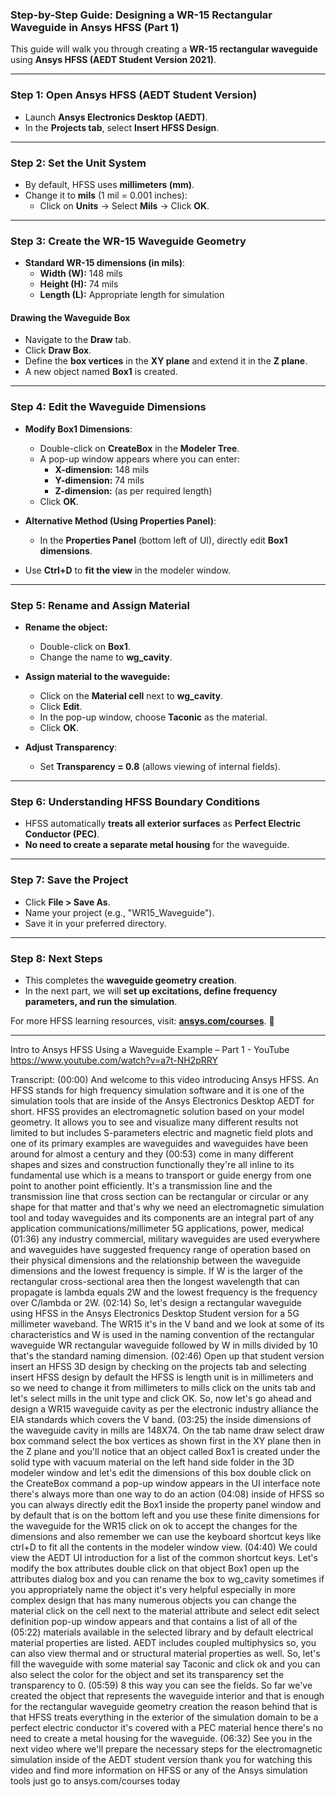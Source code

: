 ### **Step-by-Step Guide: Designing a WR-15 Rectangular Waveguide in Ansys HFSS (Part 1)**  

This guide will walk you through creating a **WR-15 rectangular waveguide** using **Ansys HFSS (AEDT Student Version 2021)**.

---

### **Step 1: Open Ansys HFSS (AEDT Student Version)**
- Launch **Ansys Electronics Desktop (AEDT)**.
- In the **Projects tab**, select **Insert HFSS Design**.

---

### **Step 2: Set the Unit System**
- By default, HFSS uses **millimeters (mm)**.
- Change it to **mils** (1 mil = 0.001 inches):
  - Click on **Units** → Select **Mils** → Click **OK**.

---

### **Step 3: Create the WR-15 Waveguide Geometry**
- **Standard WR-15 dimensions (in mils)**:
  - **Width (W):** 148 mils  
  - **Height (H):** 74 mils  
  - **Length (L):** Appropriate length for simulation  

#### **Drawing the Waveguide Box**
- Navigate to the **Draw** tab.
- Click **Draw Box**.
- Define the **box vertices** in the **XY plane** and extend it in the **Z plane**.
- A new object named **Box1** is created.

---

### **Step 4: Edit the Waveguide Dimensions**
- **Modify Box1 Dimensions**:
  - Double-click on **CreateBox** in the **Modeler Tree**.
  - A pop-up window appears where you can enter:
    - **X-dimension:** 148 mils
    - **Y-dimension:** 74 mils
    - **Z-dimension:** (as per required length)
  - Click **OK**.

- **Alternative Method (Using Properties Panel)**:
  - In the **Properties Panel** (bottom left of UI), directly edit **Box1 dimensions**.

- Use **Ctrl+D** to **fit the view** in the modeler window.

---

### **Step 5: Rename and Assign Material**
- **Rename the object:**
  - Double-click on **Box1**.
  - Change the name to **wg_cavity**.

- **Assign material to the waveguide:**
  - Click on the **Material cell** next to **wg_cavity**.
  - Click **Edit**.
  - In the pop-up window, choose **Taconic** as the material.
  - Click **OK**.

- **Adjust Transparency**:
  - Set **Transparency = 0.8** (allows viewing of internal fields).

---

### **Step 6: Understanding HFSS Boundary Conditions**
- HFSS automatically **treats all exterior surfaces** as **Perfect Electric Conductor (PEC)**.
- **No need to create a separate metal housing** for the waveguide.

---

### **Step 7: Save the Project**
- Click **File > Save As**.
- Name your project (e.g., "WR15_Waveguide").
- Save it in your preferred directory.

---

### **Step 8: Next Steps**
- This completes the **waveguide geometry creation**.
- In the next part, we will **set up excitations, define frequency parameters, and run the simulation**.

For more HFSS learning resources, visit: **[ansys.com/courses](https://www.ansys.com/courses)**. 🚀

---
Intro to Ansys HFSS Using a Waveguide Example – Part 1 - YouTube
https://www.youtube.com/watch?v=a7t-NH2pRRY

Transcript:
(00:00) And welcome to this video introducing Ansys HFSS. An HFSS stands for high frequency simulation software and it is one of the simulation tools that are inside of the Ansys Electronics Desktop AEDT for short. HFSS provides an electromagnetic solution based on your model geometry. It allows you to see and visualize many different results not limited to but includes S-parameters electric and magnetic field plots and one of its primary examples are waveguides and waveguides have been around for almost a century and they
(00:53) come in many different shapes and sizes and construction functionally they're all inline to its fundamental use which is a means to transport or guide energy from one point to another point efficiently. It's a transmission line and the transmission line that cross section can be rectangular or circular or any shape for that matter and that's why we need an electromagnetic simulation tool and today waveguides and its components are an integral part of any application communications/millimeter 5G applications, power, medical
(01:36) any industry commercial, military waveguides are used everywhere and waveguides have suggested frequency range of operation based on their physical dimensions and the relationship between the waveguide dimensions and the lowest frequency is simple. If W is the larger of the rectangular cross-sectional area then the longest wavelength that can propagate is lambda equals 2W and the lowest frequency is the frequency over C/lambda or 2W.
(02:14) So, let's design a rectangular waveguide using HFSS in the Ansys Electronics Desktop Student version for a 5G millimeter waveband. The WR15 it's in the V band and we look at some of its characteristics and W is used in the naming convention of the rectangular waveguide WR rectangular waveguide followed by W in mills divided by 10 that's the standard naming dimension.
(02:46) Open up that student version insert an HFSS 3D design by checking on the projects tab and selecting insert HFSS design by default the HFSS is length unit is in millimeters and so we need to change it from millimeters to mills click on the units tab and let's select mills in the unit type and click OK. So, now let's go ahead and design a WR15 waveguide cavity as per the electronic industry alliance the EIA standards which covers the V band.
(03:25) the inside dimensions of the waveguide cavity in mills are 148X74. On the tab name draw select draw box command select the box vertices as shown first in the XY plane then in the Z plane and you'll notice that an object called Box1 is created under the solid type with vacuum material on the left hand side folder in the 3D modeler window and let's edit the dimensions of this box double click on the CreateBox command a pop-up window appears in the UI interface note there's always more than one way to do an action
(04:08) inside of HFSS so you can always directly edit the Box1 inside the property panel window and by default that is on the bottom left and you use these finite dimensions for the waveguide for the WR15 click on ok to accept the changes for the dimensions and also remember we can use the keyboard shortcut keys like ctrl+D to fit all the contents in the modeler window view.
(04:40) We could view the AEDT UI introduction for a list of the common shortcut keys. Let's modify the box attributes double click on that object Box1 open up the attributes dialog box and you can rename the box to wg_cavity sometimes if you appropriately name the object it's very helpful especially in more complex design that has many numerous objects you can change the material click on the cell next to the material attribute and select edit select definition pop-up window appears and that contains a list of all of the
(05:22) materials available in the selected library and by default electrical material properties are listed. AEDT includes coupled multiphysics so, you can also view thermal and or structural material properties as well. So, let's fill the waveguide with some material say Taconic and click ok and you can also select the color for the object and set its transparency set the transparency to 0.
(05:59) 8 this way you can see the fields. So far we've created the object that represents the waveguide interior and that is enough for the rectangular waveguide geometry creation the reason behind that is that HFSS treats everything in the exterior of the simulation domain to be a perfect electric conductor it's covered with a PEC material hence there's no need to create a metal housing for the waveguide.
(06:32) See you in the next video where we'll prepare the necessary steps for the electromagnetic simulation inside of the AEDT student version thank you for watching this video and find more information on HFSS or any of the Ansys simulation tools just go to ansys.com/courses today
